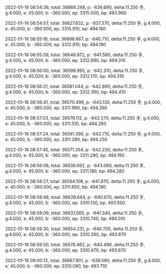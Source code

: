 2022-01-16 08:54:36, total: 36868.248, p: -636.680, delta:11.250 手, g:4.000, e: 45.000, b: -360.000, ep: 3315.000, bp: 493.960

2022-01-16 08:54:57, total: 36827.632, p: -637.370, delta:11.250 手, g:4.000, e: 45.000, b: -360.000, ep: 3315.910, bp: 494.160

2022-01-16 08:55:18, total: 36696.667, p: -640.710, delta:11.250 手, g:4.000, e: 45.000, b: -360.000, ep: 3312.810, bp: 494.190

2022-01-16 08:55:39, total: 36646.972, p: -641.590, delta:11.250 手, g:4.000, e: 45.000, b: -360.000, ep: 3312.890, bp: 494.310

2022-01-16 08:56:00, total: 36598.995, p: -642.310, delta:11.250 手, g:4.000, e: 45.000, b: -360.000, ep: 3312.170, bp: 494.310

2022-01-16 08:56:21, total: 36581.044, p: -642.890, delta:11.250 手, g:4.000, e: 45.000, b: -360.000, ep: 3312.390, bp: 494.410

2022-01-16 08:56:41, total: 36570.498, p: -643.130, delta:11.250 手, g:4.000, e: 45.000, b: -360.000, ep: 3311.990, bp: 494.390

2022-01-16 08:57:03, total: 36576.112, p: -642.570, delta:11.250 手, g:4.000, e: 45.000, b: -360.000, ep: 3311.510, bp: 494.260

2022-01-16 08:57:24, total: 36581.396, p: -642.710, delta:11.250 手, g:4.000, e: 45.000, b: -360.000, ep: 3311.290, bp: 494.250

2022-01-16 08:57:45, total: 36571.354, p: -642.230, delta:11.250 手, g:4.000, e: 45.000, b: -360.000, ep: 3311.290, bp: 494.190

2022-01-16 08:58:06, total: 36536.692, p: -643.060, delta:11.250 手, g:4.000, e: 45.000, b: -360.000, ep: 3311.180, bp: 494.280

2022-01-16 08:58:27, total: 36564.108, p: -641.870, delta:11.250 手, g:4.000, e: 45.000, b: -360.000, ep: 3311.650, bp: 494.190

2022-01-16 08:58:48, total: 36639.644, p: -640.670, delta:11.250 手, g:4.000, e: 45.000, b: -360.000, ep: 3310.130, bp: 493.850

2022-01-16 08:59:09, total: 36637.065, p: -641.340, delta:11.250 手, g:4.000, e: 45.000, b: -360.000, ep: 3310.740, bp: 494.010

2022-01-16 08:59:30, total: 36654.231, p: -640.700, delta:11.250 手, g:4.000, e: 45.000, b: -360.000, ep: 3310.260, bp: 493.870

2022-01-16 08:59:50, total: 36676.462, p: -640.490, delta:11.250 手, g:4.000, e: 45.000, b: -360.000, ep: 3310.470, bp: 493.870

2022-01-16 09:00:12, total: 36667.901, p: -639.590, delta:11.250 手, g:4.000, e: 45.000, b: -360.000, ep: 3310.090, bp: 493.710